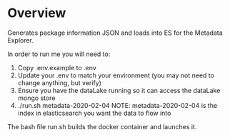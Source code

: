 # Overview
Generates package information JSON and loads into ES for the Metadata Explorer.

In order to run me you will need to:

1) Copy .env.example to .env
2) Update your .env to match your environment (you may not need to change anything, but verify)
3) Ensure you have the dataLake running so it can access the dataLake mongo store
4) ./run.sh metadata-2020-02-04
   NOTE: metadata-2020-02-04 is the index in elasticsearch you want the data to flow into

The bash file run.sh builds the docker container and launches it.
